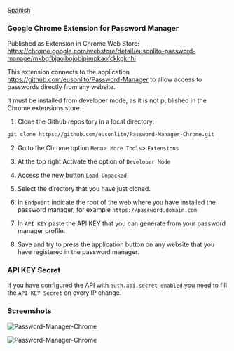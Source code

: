 [Spanish](readme.md)

### Google Chrome Extension for Password Manager

Published as Extension in Chrome Web Store: https://chrome.google.com/webstore/detail/eusonlito-password-manage/mkbgfbjaoibojobjpimpkaofckkgknhi

This extension connects to the application https://github.com/eusonlito/Password-Manager to allow access to passwords directly from any website.

It must be installed from developer mode, as it is not published in the Chrome extensions store.

1. Clone the Github repository in a local directory:

```bash
git clone https://github.com/eusonlito/Password-Manager-Chrome.git
```

2. Go to the Chrome option `Menu`>` More Tools`> `Extensions`

3. At the top right Activate the option of `Developer Mode`

4. Access the new button `Load Unpacked`

5. Select the directory that you have just cloned.

6. In `Endpoint` indicate the root of the web where you have installed the password manager, for example `https://password.domain.com`

7. In `API KEY` paste the API KEY that you can generate from your password manager profile.

8. Save and try to press the application button on any website that you have registered in the password manager.

### API KEY Secret

If you have configured the API with `auth.api.secret_enabled` you need to fill the `API KEY Secret` on every IP change.

### Screenshots

![Password-Manager-Chrome](https://user-images.githubusercontent.com/644551/128035125-32c7521c-aac1-4727-9e1d-be33984b1ac5.png)

![Password-Manager-Chrome](https://user-images.githubusercontent.com/644551/128035231-d8bc1e19-13e5-42ff-bbce-0b20caa74be9.png)
